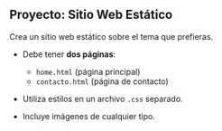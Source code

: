 ## Proyecto: Sitio Web Estático

Crea un sitio web estático sobre el tema que prefieras.

- Debe tener **dos páginas**:
    - `home.html` (página principal)
    - `contacto.html` (página de contacto)

- Utiliza estilos en un archivo `.css` separado.

- Incluye imágenes de cualquier tipo.